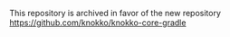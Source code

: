 This repository is archived in favor of the new repository https://github.com/knokko/knokko-core-gradle

